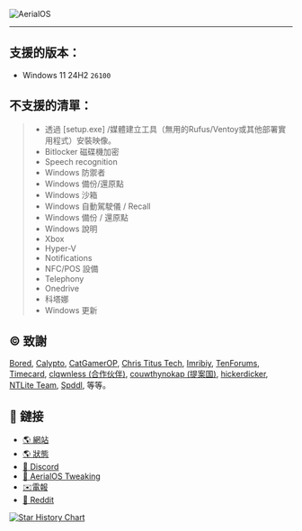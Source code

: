 ![AerialOS](https://github.com/user-attachments/assets/1d3ee0a5-5f65-4f77-9fa8-724ba5f88206)

---

## 支援的版本：
- Windows 11 24H2 `26100`

## 不支援的清單：
> - 透過 [setup.exe] /媒體建立工具（無用的Rufus/Ventoy或其他部署實用程式）安裝映像。
> - Bitlocker 磁碟機加密
> - Speech recognition
> - Windows 防禦者
> - Windows 備份/還原點
> - Windows 沙箱
> - Windows 自動駕駛儀 / Recall
> - Windows 備份 / 還原點
> - Windows 說明
> - Xbox
> - Hyper-V
> - Notifications
> - NFC/POS 設備
> - Telephony
> - Onedrive
> - 科塔娜
> - Windows 更新

## ©️ 致謝
[Bored](https://twitter.com/Bra1nlet),
[Calypto](https://twitter.com/CaIypto),
[CatGamerOP](https://twitter.com/CatGamerOP),
[Chris Titus Tech](https://twitter.com/christitustech),
[Imribiy](https://twitter.com/imribiy),
[TenForums](https://www.tenforums.com/),
[Timecard](https://github.com/djdallmann/GamingPCSetup),
[clqwnless (合作伙伴)](https://github.com/clqwnless),
[couwthynokap (提案国)](https://github.com/couwthynokap),
[hickerdicker](https://github.com/hickerdicker),
[NTLite Team](https://www.ntlite.com/community/index.php),
[Spddl](https://github.com/spddl), 等等。

## 🔗 鏈接
- [🌎 網站](https://aerialos.vercel.app/)
- [🌎 狀態](https://aerial-llc.betteruptime.com/)
- [🤖 Discord](https://dsc.gg/aerialos/)
- [🤖 AerialOS Tweaking](https://dsc.gg/aerialboost/)
- [✉️電報](https://t.me/+_AGse0FWWldlZTZi)
- [🐤 Reddit](https://www.reddit.com/user/e1uen/)

<a href="https://star-history.com/#Aerial-LLC/AerialOS&Date">
 <picture>
   <source media="(prefers-color-scheme: dark)" srcset="https://api.star-history.com/svg?repos=Aerial-LLC/AerialOS&type=Date&theme=dark" />
   <source media="(prefers-color-scheme: light)" srcset="https://api.star-history.com/svg?repos=Aerial-LLC/AerialOS&type=Date" />
   <img alt="Star History Chart" src="https://api.star-history.com/svg?repos=Aerial-LLC/AerialOS&type=Date" />
 </picture>
</a>
